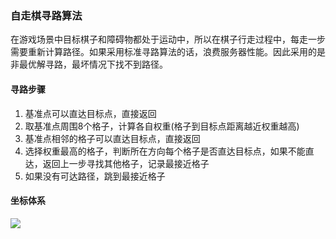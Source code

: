 ### 自走棋寻路算法

在游戏场景中目标棋子和障碍物都处于运动中，所以在棋子行走过程中，每走一步需要重新计算路径。如果采用标准寻路算法的话，浪费服务器性能。因此采用的是非最优解寻路，最坏情况下找不到路径。

#### 寻路步骤
1. 基准点可以直达目标点，直接返回
2. 取基准点周围8个格子，计算各自权重(格子到目标点距离越近权重越高)
3. 基准点相邻的格子可以直达目标点，直接返回
4. 选择权重最高的格子，判断所在方向每个格子是否直达目标点，如果不能直达，返回上一步寻找其他格子，记录最接近格子
5. 如果没有可达路径，跳到最接近格子

#### 坐标体系

![](https://z3.ax1x.com/2021/08/27/hMoSUg.png)